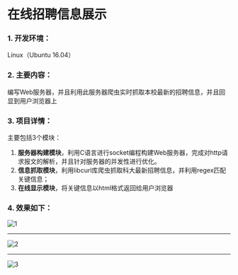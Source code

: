 # 在线招聘信息展示

### 1. 开发环境：

Linux（Ubuntu 16.04）

### 2. 主要内容：

编写Web服务器，并且利用此服务器爬虫实时抓取本校最新的招聘信息，并且回显到用户浏览器上

### 3. 项目详情：

主要包括3个模块：
1. **服务器构建模块**，利用C语言进行socket编程构建Web服务器，完成对http请求报文的解析，并且针对服务器的并发性进行优化。
2. **信息抓取模块**，利用libcurl库爬虫抓取科大最新招聘信息，并利用regex匹配关键信息；
3. **在线显示模块**，将关键信息以html格式返回给用户浏览器

### 4. 效果如下：

![1](https://github.com/xyandy/TinySpiderServer/blob/master/1.png)

---

![2](https://github.com/xyandy/TinySpiderServer/blob/master/2.png)

---

![3](https://github.com/xyandy/TinySpiderServer/blob/master/3.png)
